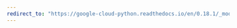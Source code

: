 ```yaml
---
redirect_to: "https://google-cloud-python.readthedocs.io/en/0.18.1/_modules/gcloud/resource_manager/client.html"
---
```


